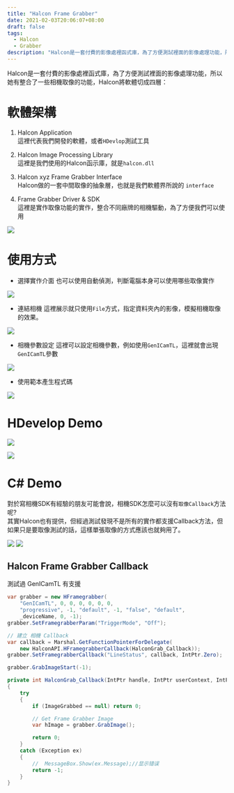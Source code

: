 ```yaml
---
title: "Halcon Frame Grabber"
date: 2021-02-03T20:06:07+08:00
draft: false
tags: 
  - Halcon
  - Grabber
description: "Halcon是一套付費的影像處裡函式庫，為了方便測試裡面的影像處理功能，所以她有整合了一些相機取像的功能。"
---
```


Halcon是一套付費的影像處裡函式庫，為了方便測試裡面的影像處理功能，所以她有整合了一些相機取像的功能，Halcon將軟體切成四層：

# 軟體架構
1. Halcon Application  
  這裡代表我們開發的軟體，或者`HDevlop`測試工具

2. Halcon Image Processing Library  
  這裡是我們使用的Halcon函示庫，就是`halcon.dll`  

3. Halcon xyz Frame Grabber Interface  
  Halcon做的一套中間取像的抽象層，也就是我們軟體界所說的 `interface`  

4. Frame Grabber Driver & SDK  
  這裡是實作取像功能的實作，整合不同廠牌的相機驅動，為了方便我們可以使用  

![](Halcon_Frame_Grabber_Application.png)

# 使用方式

* 選擇實作介面
  也可以使用自動偵測，判斷電腦本身可以使用哪些取像實作  

![](Image_Acquisition_1.png)

* 連結相機
  這裡展示就只使用`File`方式，指定資料夾內的影像，模擬相機取像的效果。  

![](Image_Acquisition_2.png)

* 相機參數設定
  這裡可以設定相機參數，例如使用`GenICamTL`，這裡就會出現`GenICamTL`參數  

![](Image_Acquisition_3.png)

* 使用範本產生程式碼

![](Image_Acquisition_4.png)

# HDevelop Demo  
![](HDevlop_Demo.gif)

![](HDevelop_Code.png)


# C# Demo
對於寫相機SDK有經驗的朋友可能會說，相機SDK怎麼可以沒有`取像Callback`方法呢?  
其實Halcon也有提供，但經過測試發現不是所有的實作都支援Callback方法，但如果只是要取像測試的話，這樣單張取像的方式應該也就夠用了。  

![](CSharp_Code.png)
![](CSharp_Demo.gif)

## Halcon Frame Grabber Callback
測試過 GenICamTL 有支援

``` cs
var grabber = new HFramegrabber(
    "GenICamTL", 0, 0, 0, 0, 0, 0,
    "progressive", -1, "default", -1, "false", "default",
    _deviceName, 0, -1);
grabber.SetFramegrabberParam("TriggerMode", "Off");

// 建立 相機 Callback
var callback = Marshal.GetFunctionPointerForDelegate(
    new HalconAPI.HFramegrabberCallback(HalconGrab_Callback));
grabber.SetFramegrabberCallback("LineStatus", callback, IntPtr.Zero);

grabber.GrabImageStart(-1);

private int HalconGrab_Callback(IntPtr handle, IntPtr userContext, IntPtr context)
{
    try
    {
        if (ImageGrabbed == null) return 0;

        // Get Frame Grabber Image
        var hImage = grabber.GrabImage();

        return 0;
    }
    catch (Exception ex)
    {
        //  MessageBox.Show(ex.Message);//显示错误
        return -1;
    }
}
```